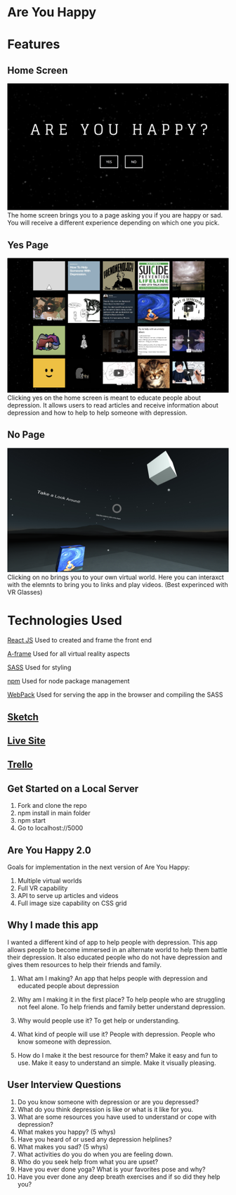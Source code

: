# Are You Happy

# Features

## Home Screen
![Main Page Screen Shot](./mainPage.png)
The home screen brings you to a page asking you if you are happy or sad. You will receive a different experience depending on which one you pick.

## Yes Page 
![Yes Page Screen Shot](./yesPage.png)
Clicking yes on the home screen is meant to educate people about depression. It allows users to read articles and receive information about depression and how to help to help someone with depression.

## No Page 
![No Page Screen Shot](./noPage.png)
Clicking on no brings you to your own virtual world. Here you can interaxct with the elemnts to bring you to links and play videos. 
(Best experinced with VR Glasses)

# Technologies Used

[React JS](https://reactjs.org/)
Used to created and frame the front end

[A-frame](https://aframe.io/)
Used for all virtual reality aspects

[SASS](http://sass-lang.com/)
Used for styling

[npm](https://www.npmjs.com/)
Used for node package management

[WebPack](https://webpack.js.org/)
Used for serving the app in the browser and compiling the SASS

## [Sketch](./areYouHappy.pdf)

## [Live Site](https://cryptic-citadel-91160.herokuapp.com/)

## [Trello](https://trello.com/b/vrlgEtbm/are-you-happy)

## Get Started on a Local Server

1. Fork and clone the repo
2. npm install in main folder
3. npm start
4. Go to localhost://5000

## Are You Happy 2.0

Goals for implementation in the next version of Are You Happy:
1. Multiple virtual worlds
2. Full VR capability 
3. API to serve up articles and videos
4. Full image size capability on CSS grid

## Why I made this app

I wanted a different kind of app to help people with depression. This app allows people to become immersed in an alternate world to help them battle their depression. It also educated people who do not have depression and gives them resources to help their friends and family.

1. What am I making? An app that helps people with depression and educated people about depression

2. Why am I making it in the first place? To help people who are struggling not feel alone. To help friends and family better understand depression.

3. Why would people use it? To get help or understanding.

4. What kind of people will use it? People with depression. People who know someone with depression.

5. How do I make it the best resource for them? Make it easy and fun to use. Make it easy to understand an simple. Make it visually pleasing.


## User Interview Questions

1. Do you know someone with depression or are you depressed?
2. What do you think depression is like or what is it like for you.
3. What are some resources you have used to understand or cope with depression?
4. What makes you happy? (5 whys)
5. Have you heard of or used any depression helplines?
6. What makes you sad? (5 whys)
7. What activities do you do when you are feeling down.
8. Who do you seek help from what you are upset?
9. Have you ever done yoga? What is your favorites pose and why?
10. Have you ever done any deep breath exercises and if so did they help you?
